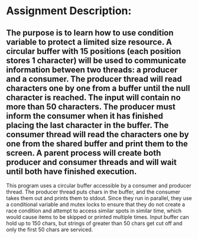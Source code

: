 # Assignment Description:

The purpose is to learn how to use condition variable to protect a limited size resource. A circular buffer with 15 positions (each position stores 1 character) will be used to communicate information between two threads: a producer and a consumer.
The producer thread will read characters one by one from a buffer until the null character is reached. The input will contain no more than 50 characters. The producer must inform the consumer when it has finished placing the last character in the buffer.
The consumer thread will read the characters one by one from the shared buffer and print them to the screen. A parent process will create both producer and consumer threads and will wait until both have finished execution.
-----------------
This program uses a circular buffer accessible by a consumer and producer thread. The producer thread puts chars in the buffer, and the consumer takes them out and prints them to stdout. Since they run in parallel, they use a conditional variable and mutex locks to ensure that they do not create a race condition and attempt to access similar spots in similar time, which would cause items to be skipped or printed multiple times. Input buffer can hold up to 150 chars, but strings of greater than 50 chars get cut off and only the first 50 chars are serviced.
